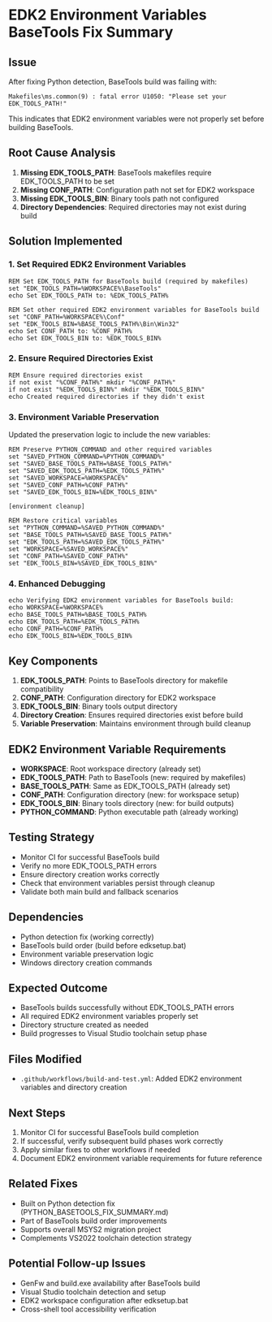 # EDK2 Environment Variables BaseTools Fix Summary

## Issue
After fixing Python detection, BaseTools build was failing with:
```
Makefiles\ms.common(9) : fatal error U1050: "Please set your EDK_TOOLS_PATH!"
```

This indicates that EDK2 environment variables were not properly set before building BaseTools.

## Root Cause Analysis
1. **Missing EDK_TOOLS_PATH**: BaseTools makefiles require EDK_TOOLS_PATH to be set
2. **Missing CONF_PATH**: Configuration path not set for EDK2 workspace
3. **Missing EDK_TOOLS_BIN**: Binary tools path not configured
4. **Directory Dependencies**: Required directories may not exist during build

## Solution Implemented

### 1. Set Required EDK2 Environment Variables
```batch
REM Set EDK_TOOLS_PATH for BaseTools build (required by makefiles)
set "EDK_TOOLS_PATH=%WORKSPACE%\BaseTools"
echo Set EDK_TOOLS_PATH to: %EDK_TOOLS_PATH%

REM Set other required EDK2 environment variables for BaseTools build
set "CONF_PATH=%WORKSPACE%\Conf"
set "EDK_TOOLS_BIN=%BASE_TOOLS_PATH%\Bin\Win32"
echo Set CONF_PATH to: %CONF_PATH%
echo Set EDK_TOOLS_BIN to: %EDK_TOOLS_BIN%
```

### 2. Ensure Required Directories Exist
```batch
REM Ensure required directories exist
if not exist "%CONF_PATH%" mkdir "%CONF_PATH%"
if not exist "%EDK_TOOLS_BIN%" mkdir "%EDK_TOOLS_BIN%"
echo Created required directories if they didn't exist
```

### 3. Environment Variable Preservation
Updated the preservation logic to include the new variables:
```batch
REM Preserve PYTHON_COMMAND and other required variables
set "SAVED_PYTHON_COMMAND=%PYTHON_COMMAND%"
set "SAVED_BASE_TOOLS_PATH=%BASE_TOOLS_PATH%"
set "SAVED_EDK_TOOLS_PATH=%EDK_TOOLS_PATH%"
set "SAVED_WORKSPACE=%WORKSPACE%"
set "SAVED_CONF_PATH=%CONF_PATH%"
set "SAVED_EDK_TOOLS_BIN=%EDK_TOOLS_BIN%"

[environment cleanup]

REM Restore critical variables
set "PYTHON_COMMAND=%SAVED_PYTHON_COMMAND%"
set "BASE_TOOLS_PATH=%SAVED_BASE_TOOLS_PATH%"
set "EDK_TOOLS_PATH=%SAVED_EDK_TOOLS_PATH%"
set "WORKSPACE=%SAVED_WORKSPACE%"
set "CONF_PATH=%SAVED_CONF_PATH%"
set "EDK_TOOLS_BIN=%SAVED_EDK_TOOLS_BIN%"
```

### 4. Enhanced Debugging
```batch
echo Verifying EDK2 environment variables for BaseTools build:
echo WORKSPACE=%WORKSPACE%
echo BASE_TOOLS_PATH=%BASE_TOOLS_PATH%
echo EDK_TOOLS_PATH=%EDK_TOOLS_PATH%
echo CONF_PATH=%CONF_PATH%
echo EDK_TOOLS_BIN=%EDK_TOOLS_BIN%
```

## Key Components
1. **EDK_TOOLS_PATH**: Points to BaseTools directory for makefile compatibility
2. **CONF_PATH**: Configuration directory for EDK2 workspace
3. **EDK_TOOLS_BIN**: Binary tools output directory
4. **Directory Creation**: Ensures required directories exist before build
5. **Variable Preservation**: Maintains environment through build cleanup

## EDK2 Environment Variable Requirements
- **WORKSPACE**: Root workspace directory (already set)
- **EDK_TOOLS_PATH**: Path to BaseTools (new: required by makefiles)
- **BASE_TOOLS_PATH**: Same as EDK_TOOLS_PATH (already set)
- **CONF_PATH**: Configuration directory (new: for workspace setup)
- **EDK_TOOLS_BIN**: Binary tools directory (new: for build outputs)
- **PYTHON_COMMAND**: Python executable path (already working)

## Testing Strategy
- Monitor CI for successful BaseTools build
- Verify no more EDK_TOOLS_PATH errors
- Ensure directory creation works correctly
- Check that environment variables persist through cleanup
- Validate both main build and fallback scenarios

## Dependencies
- Python detection fix (working correctly)
- BaseTools build order (build before edksetup.bat)
- Environment variable preservation logic
- Windows directory creation commands

## Expected Outcome
- BaseTools builds successfully without EDK_TOOLS_PATH errors
- All required EDK2 environment variables properly set
- Directory structure created as needed
- Build progresses to Visual Studio toolchain setup phase

## Files Modified
- `.github/workflows/build-and-test.yml`: Added EDK2 environment variables and directory creation

## Next Steps
1. Monitor CI for successful BaseTools build completion
2. If successful, verify subsequent build phases work correctly
3. Apply similar fixes to other workflows if needed
4. Document EDK2 environment variable requirements for future reference

## Related Fixes
- Built on Python detection fix (PYTHON_BASETOOLS_FIX_SUMMARY.md)
- Part of BaseTools build order improvements
- Supports overall MSYS2 migration project
- Complements VS2022 toolchain detection strategy

## Potential Follow-up Issues
- GenFw and build.exe availability after BaseTools build
- Visual Studio toolchain detection and setup
- EDK2 workspace configuration after edksetup.bat
- Cross-shell tool accessibility verification
